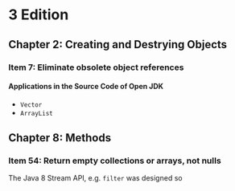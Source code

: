 # 3 Edition
## Chapter 2: Creating and Destrying Objects
### Item 7: Eliminate obsolete object references
#### Applications in the Source Code of Open JDK
* `Vector`
* `ArrayList`
## Chapter 8: Methods
### Item 54: Return empty collections or arrays, not nulls
The Java 8 Stream API, e.g. `filter` was designed so
